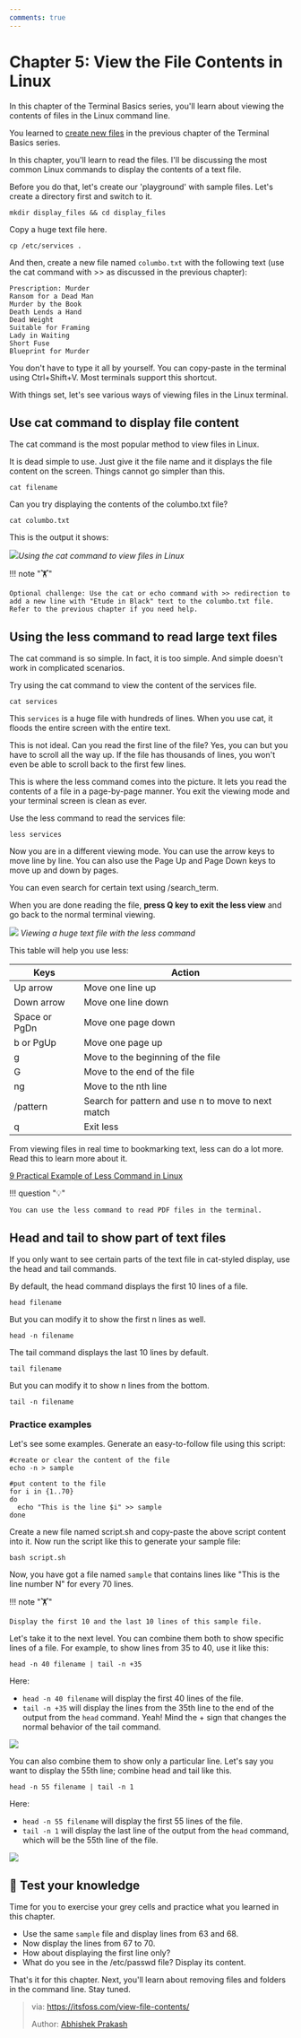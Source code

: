 ```yaml
---
comments: true
---
```


# Chapter 5: View the File Contents in Linux

In this chapter of the Terminal Basics series, you'll learn about viewing the contents of files in the Linux command line.

You learned to [create new files](https://itsfoss.com/create-files/) in the previous chapter of the Terminal Basics series.

In this chapter, you'll learn to read the files. I'll be discussing the most common Linux commands to display the contents of a text file.

Before you do that, let's create our 'playground' with sample files. Let's create a directory first and switch to it.

```
mkdir display_files && cd display_files
```

Copy a huge text file here.

```
cp /etc/services .
```

And then, create a new file named `columbo.txt` with the following text (use the cat command with >> as discussed in the previous chapter):

```
Prescription: Murder
Ransom for a Dead Man
Murder by the Book
Death Lends a Hand
Dead Weight
Suitable for Framing
Lady in Waiting
Short Fuse
Blueprint for Murder
```

You don't have to type it all by yourself. You can copy-paste in the terminal using Ctrl+Shift+V. Most terminals support this shortcut.

With things set, let's see various ways of viewing files in the Linux terminal.

## Use cat command to display file content

The cat command is the most popular method to view files in Linux.

It is dead simple to use. Just give it the file name and it displays the file content on the screen. Things cannot go simpler than this.

```
cat filename
```

Can you try displaying the contents of the columbo.txt file?

```
cat columbo.txt
```

This is the output it shows:

![](https://cdn.jsdelivr.net/gh/SDNURoboticsAILab/ImageBed@master/img/resources/linux/chapter5-use-cat-command-to-view-files-linux.png)*Using the cat command to view files in Linux*

!!! note "🏋️"

    Optional challenge: Use the cat or echo command with >> redirection to add a new line with "Etude in Black" text to the columbo.txt file. Refer to the previous chapter if you need help.

## Using the less command to read large text files

The cat command is so simple. In fact, it is too simple. And simple doesn't work in complicated scenarios.

Try using the cat command to view the content of the services file.

```
cat services
```

This `services` is a huge file with hundreds of lines. When you use cat, it floods the entire screen with the entire text.

This is not ideal. Can you read the first line of the file? Yes, you can but you have to scroll all the way up. If the file has thousands of lines, you won't even be able to scroll back to the first few lines.

This is where the less command comes into the picture. It lets you read the contents of a file in a page-by-page manner. You exit the viewing mode and your terminal screen is clean as ever.

Use the less command to read the services file:

```
less services
```

Now you are in a different viewing mode. You can use the arrow keys to move line by line. You can also use the Page Up and Page Down keys to move up and down by pages.

You can even search for certain text using /search_term.

When you are done reading the file, **press Q key to exit the less view** and go back to the normal terminal viewing.

![](https://cdn.jsdelivr.net/gh/SDNURoboticsAILab/ImageBed@master/img/resources/linux/chapter5-less-examples.svg)
*Viewing a huge text file with the less command*

This table will help you use less:

| **Keys**      | **Action**                                         |
| ------------- | -------------------------------------------------- |
| Up arrow      | Move one line up                                   |
| Down arrow    | Move one line down                                 |
| Space or PgDn | Move one page down                                 |
| b or PgUp     | Move one page up                                   |
| g             | Move to the beginning of the file                  |
| G             | Move to the end of the file                        |
| ng            | Move to the nth line                               |
| /pattern      | Search for pattern and use n to move to next match |
| q             | Exit less                                          |

From viewing files in real time to bookmarking text, less can do a lot more. Read this to learn more about it.

[9 Practical Example of Less Command in Linux](https://linuxhandbook.com/less-command/?)

!!! question "💡"

    You can use the less command to read PDF files in the terminal.

## Head and tail to show part of text files

If you only want to see certain parts of the text file in cat-styled display, use the head and tail commands.

By default, the head command displays the first 10 lines of a file.

```
head filename
```

But you can modify it to show the first n lines as well.

```
head -n filename
```

The tail command displays the last 10 lines by default.

```
tail filename
```

But you can modify it to show n lines from the bottom.

```
tail -n filename
```

### Practice examples

Let's see some examples. Generate an easy-to-follow file using this script:

```
#create or clear the content of the file
echo -n > sample

#put content to the file
for i in {1..70}
do
  echo "This is the line $i" >> sample
done
```

Create a new file named script.sh and copy-paste the above script content into it. Now run the script like this to generate your sample file:

```
bash script.sh
```

Now, you have got a file named `sample` that contains lines like "This is the line number N" for every 70 lines.

!!! note "🏋️"

    Display the first 10 and the last 10 lines of this sample file.

Let's take it to the next level. You can combine them both to show specific lines of a file. For example, to show lines from 35 to 40, use it like this:

```
head -n 40 filename | tail -n +35
```

Here:

- `head -n 40 filename` will display the first 40 lines of the file.
- `tail -n +35` will display the lines from the 35th line to the end of the output from the `head` command. Yeah! Mind the + sign that changes the normal behavior of the tail command.

![](https://cdn.jsdelivr.net/gh/SDNURoboticsAILab/ImageBed@master/img/resources/linux/chapter5-show-specific-lines-linux.png)

You can also combine them to show only a particular line. Let's say you want to display the 55th line; combine head and tail like this.

```
head -n 55 filename | tail -n 1
```

Here:

- `head -n 55 filename` will display the first 55 lines of the file.
- `tail -n 1` will display the last line of the output from the `head` command, which will be the 55th line of the file.

![](https://cdn.jsdelivr.net/gh/SDNURoboticsAILab/ImageBed@master/img/resources/linux/chapter5-show-particular-line-linux.png)

## 📝 Test your knowledge

Time for you to exercise your grey cells and practice what you learned in this chapter.

- Use the same `sample` file and display lines from 63 and 68.
- Now display the lines from 67 to 70.
- How about displaying the first line only?
- What do you see in the /etc/passwd file? Display its content.

That's it for this chapter. Next, you'll learn about removing files and folders in the command line. Stay tuned.

>via: https://itsfoss.com/view-file-contents/
>
>Author: [Abhishek Prakash](https://itsfoss.com/author/abhishek/)
